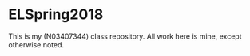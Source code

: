 # ELSpring2018
This is my (N03407344) class repository. All work here is mine, except otherwise noted.

